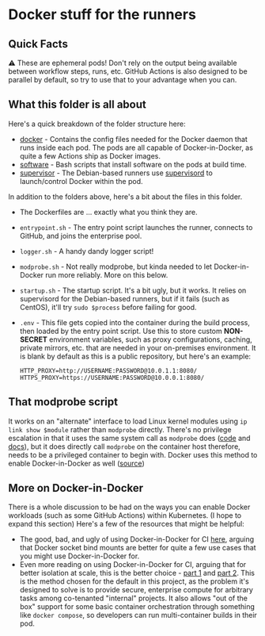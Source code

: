 # Docker stuff for the runners

## Quick Facts

:warning: These are ephemeral pods!  Don't rely on the output being available between workflow steps, runs, etc.  GitHub Actions is also designed to be parallel by default, so try to use that to your advantage when you can.

## What this folder is all about

Here's a quick breakdown of the folder structure here:

- [docker](docker) - Contains the config files needed for the Docker daemon that runs inside each pod.  The pods are all capable of Docker-in-Docker, as quite a few Actions ship as Docker images.
- [software](software) - Bash scripts that install software on the pods at build time.
- [supervisor](supervisor) - The Debian-based runners use [supervisord](http://supervisord.org/) to launch/control Docker within the pod.

In addition to the folders above, here's a bit about the files in this folder.

- The Dockerfiles are ... exactly what you think they are.
- `entrypoint.sh` - The entry point script launches the runner, connects to GitHub, and joins the enterprise pool.
- `logger.sh` - A handy dandy logger script!
- `modprobe.sh` - Not really modprobe, but kinda needed to let Docker-in-Docker run more reliably.  More on this below.
- `startup.sh` - The startup script.  It's a bit ugly, but it works.  It relies on supervisord for the Debian-based runners, but if it fails (such as CentOS), it'll try `sudo $process` before failing for good.
- `.env` - This file gets copied into the container during the build process, then loaded by the entry point script.  Use this to store custom **NON-SECRET** environment variables, such as proxy configurations, caching, private mirrors, etc. that are needed in your on-premises environment.  It is blank by default as this is a public repository, but here's an example:
  
    ```shell
    HTTP_PROXY=http://USERNAME:PASSWORD@10.0.1.1:8080/
    HTTPS_PROXY=https://USERNAME:PASSWORD@10.0.0.1:8080/
    ```

## That modprobe script

It works on an "alternate" interface to load Linux kernel modules using `ip link show $module` rather than `modprobe` directly.  There's no privilege escalation in that it uses the same system call as `modprobe` does ([code](https://github.com/torvalds/linux/blob/v5.16/net/core/dev_ioctl.c#L425-L450) and [docs](https://man7.org/linux/man-pages/man7/capabilities.7.html)), but it does directly call `modprobe` on the container host therefore, needs to be a privileged container to begin with.  Docker uses this method to enable Docker-in-Docker as well ([source](https://github.com/docker-library/docker/blob/master/modprobe.sh))

## More on Docker-in-Docker

There is a whole discussion to be had on the ways you can enable Docker workloads (such as some GitHub Actions) within Kubernetes.  (I hope to expand this section)  Here's a few of the resources that might be helpful:

- The good, bad, and ugly of using Docker-in-Docker for CI [here](https://jpetazzo.github.io/2015/09/03/do-not-use-docker-in-docker-for-ci/), arguing that Docker socket bind mounts are better for quite a few use cases that you might use Docker-in-Docker for.
- Even more reading on using Docker-in-Docker for CI, arguing that for better isolation at scale, this is the better choice - [part 1](https://applatix.com/case-docker-docker-kubernetes-part/) and [part 2](https://applatix.com/case-docker-docker-kubernetes-part-2/).  This is the method chosen for the default in this project, as the problem it's designed to solve is to provide secure, enterprise compute for arbitrary tasks among co-tenanted "internal" projects.  It also allows "out of the box" support for some basic container orchestration through something like `docker compose`, so developers can run multi-container builds in their pod.
